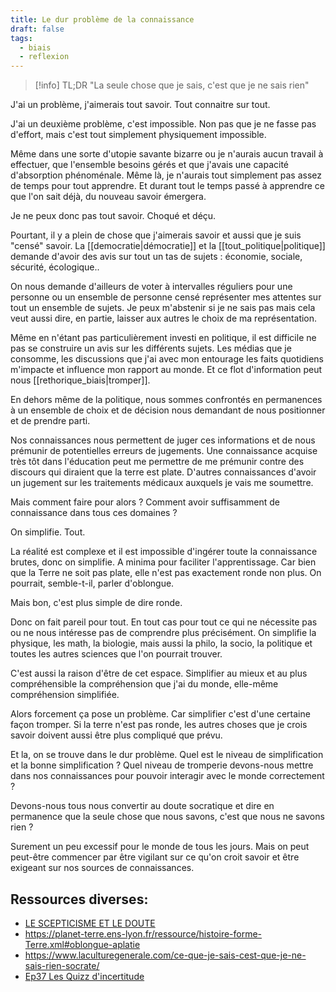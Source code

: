 ```yaml
---
title: Le dur problème de la connaissance
draft: false
tags:
  - biais
  - reflexion
---
```


> [!info] TL;DR "La seule chose que je sais, c'est que je ne sais rien"

J'ai un problème, j'aimerais tout savoir. Tout connaitre sur tout.

J'ai un deuxième problème, c'est impossible. Non pas que je ne fasse pas d'effort, mais c'est tout simplement physiquement impossible.

Même dans une sorte d'utopie savante bizarre ou je n'aurais aucun travail à effectuer, que l'ensemble besoins gérés et que j'avais une capacité d'absorption phénoménale. Même là, je n'aurais tout simplement pas assez de temps pour tout apprendre. Et durant tout le temps passé à apprendre ce que l'on sait déjà, du nouveau savoir émergera.

Je ne peux donc pas tout savoir. Choqué et déçu.

Pourtant, il y a plein de chose que j'aimerais savoir et aussi que je suis "censé" savoir. La [[democratie|démocratie]] et la [[tout_politique|politique]] demande d'avoir des avis sur tout un tas de sujets : économie, sociale, sécurité, écologique..

On nous demande d'ailleurs de voter à intervalles réguliers pour une personne ou un ensemble de personne censé représenter mes attentes sur tout un ensemble de sujets. Je peux m'abstenir si je ne sais pas mais cela veut aussi dire, en partie, laisser aux autres le choix de ma représentation.

Même en n'étant pas particulièrement investi en politique, il est difficile ne pas se construire un avis sur les différents sujets. Les médias que je consomme, les discussions que j'ai avec mon entourage les faits quotidiens m'impacte et influence mon rapport au monde. Et ce flot d'information peut nous [[rethorique_biais|tromper]].

En dehors même de la politique, nous sommes confrontés en permanences à un ensemble de choix et de décision nous demandant de nous positionner et de prendre parti.

Nos connaissances nous permettent de juger ces informations et de nous prémunir de potentielles erreurs de jugements. Une connaissance acquise très tôt dans l'éducation peut me permettre de me prémunir contre des discours qui diraient que la terre est plate. D'autres connaissances d'avoir un jugement sur les traitements médicaux auxquels je vais me soumettre.

Mais comment faire pour alors ? Comment avoir suffisamment de connaissance dans tous ces domaines ?

On simplifie. Tout.

La réalité est complexe et il est impossible d'ingérer toute la connaissance brutes, donc on simplifie. A minima pour faciliter l'apprentissage. Car bien que la Terre ne soit pas plate, elle n'est pas exactement ronde non plus. On pourrait, semble-t-il, parler d'oblongue.

Mais bon, c'est plus simple de dire ronde.

Donc on fait pareil pour tout. En tout cas pour tout ce qui ne nécessite pas ou ne nous intéresse pas de comprendre plus précisément. On simplifie la physique, les math, la biologie, mais aussi la philo, la socio, la politique et toutes les autres sciences que l'on pourrait trouver.

C'est aussi la raison d'être de cet espace. Simplifier au mieux et au plus compréhensible la compréhension que j'ai du monde, elle-même compréhension simplifiée.

Alors forcement ça pose un problème. Car simplifier c'est d'une certaine façon tromper. Si la terre n'est pas ronde, les autres choses que je crois savoir doivent aussi être plus compliqué que prévu.

Et la, on se trouve dans le dur problème. Quel est le niveau de simplification et la bonne simplification ? Quel niveau de tromperie devons-nous mettre dans nos connaissances pour pouvoir interagir avec le monde correctement ?

Devons-nous tous nous convertir au doute socratique et dire en permanence que la seule chose que nous savons, c'est que nous ne savons rien ?

Surement un peu excessif pour le monde de tous les jours.
Mais on peut peut-être commencer par être vigilant sur ce qu'on croit savoir et être exigeant sur nos sources de connaissances.

## Ressources diverses:

- [LE SCEPTICISME ET LE DOUTE](http://elements-de-philosophie.fr/scepticisme/le-scepticisme-et-le-doute.php)
- https://planet-terre.ens-lyon.fr/ressource/histoire-forme-Terre.xml#oblongue-aplatie
- https://www.laculturegenerale.com/ce-que-je-sais-cest-que-je-ne-sais-rien-socrate/
- [Ep37 Les Quizz d'incertitude](https://www.youtube.com/watch?v=KzXVMOueokY)
